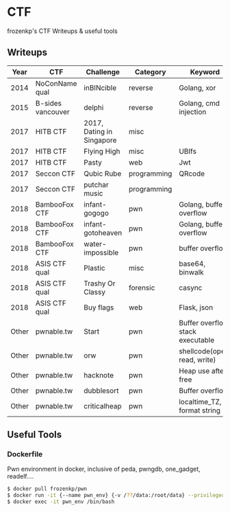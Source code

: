# CTF

frozenkp's CTF Writeups & useful tools

## Writeups

| Year  | CTF               | Challenge                 | Category    | Keyword                           |
| ----- | ----------------- | ------------------------- | ----------- | --------------------------------- |
| 2014  | NoConName qual    | inBINcible                | reverse     | Golang, xor                       |
| 2015  | B-sides vancouver | delphi                    | reverse     | Golang, cmd injection             |
| 2017  | HITB CTF          | 2017, Dating in Singapore | misc        |                                   |
| 2017  | HITB CTF          | Flying High               | misc        | UBIfs                             |
| 2017  | HITB CTF          | Pasty                     | web         | Jwt                               |
| 2017  | Seccon CTF        | Qubic Rube                | programming | QRcode                            |
| 2017  | Seccon CTF        | putchar music             | programming |                                   |
| 2018  | BambooFox CTF     | infant-gogogo             | pwn         | Golang, buffer overflow           |
| 2018  | BambooFox CTF     | infant-gotoheaven         | pwn         | Golang, buffer overflow           |
| 2018  | BambooFox CTF     | water-impossible          | pwn         | buffer overflow                   |
| 2018  | ASIS CTF qual     | Plastic                   | misc        | base64, binwalk                   |
| 2018  | ASIS CTF qual     | Trashy Or Classy          | forensic    | casync                            |
| 2018  | ASIS CTF qual     | Buy flags                 | web         | Flask, json                       |
| Other | pwnable.tw        | Start                     | pwn         | Buffer overflow, stack executable |
| Other | pwnable.tw        | orw                       | pwn         | shellcode(open, read, write)      |
| Other | pwnable.tw        | hacknote                  | pwn         | Heap use after free               |
| Other | pwnable.tw        | dubblesort                | pwn         | Buffer overflow                   |
| Other | pwnable.tw        | criticalheap              | pwn         | localtime_TZ, format string       |

## Useful Tools

### Dockerfile

Pwn environment in docker, inclusive of peda, pwngdb, one_gadget, readelf….

```bash
$ docker pull frozenkp/pwn
$ docker run -it {--name pwn_env} {-v /??/data:/root/data} --privileged frozenkp/pwn /bin/bash
$ docker exec -it pwn_env /bin/bash
```

